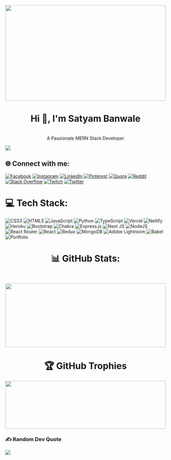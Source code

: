 <p align="center" width="100%">
    <img width="100%" height='300px' src="https://media.giphy.com/media/26tn33aiTi1jkl6H6/giphy.gif">
    </p>
    
<h1 align="center">
Hi 👋, I'm Satyam Banwale
</h1>
<p align="center" font-family='sans' font-weight='bolder'>
<br>A Passionate MERN Stack Developer
  
[![](https://visitcount.itsvg.in/api?id=Satyam1013&icon=0&color=0)](https://visitcount.itsvg.in)

    
## 🌐 Connect with me:
    
   
        
        
[![Facebook](https://img.shields.io/badge/Facebook-%231877F2.svg?logo=Facebook&logoColor=white)](https://facebook.com/SatYam.Banwale) [![Instagram](https://img.shields.io/badge/Instagram-%23E4405F.svg?logo=Instagram&logoColor=white)](https://instagram.com/swager_satyam) [![LinkedIn](https://img.shields.io/badge/LinkedIn-%230077B5.svg?logo=linkedin&logoColor=white)](https://linkedin.com/in/satyam-banwale) [![Pinterest](https://img.shields.io/badge/Pinterest-%23E60023.svg?logo=Pinterest&logoColor=white)](https://pinterest.com/satyambanwale) [![Quora](https://img.shields.io/badge/Quora-%23B92B27.svg?logo=Quora&logoColor=white)](https://quora.com/profile/Satyam-Banwale-1) [![Reddit](https://img.shields.io/badge/Reddit-%23FF4500.svg?logo=Reddit&logoColor=white)](https://reddit.com/user/https://www.reddit.com/user/Professional-Okra-31) [![Stack Overflow](https://img.shields.io/badge/-Stackoverflow-FE7A16?logo=stack-overflow&logoColor=white)](https://stackoverflow.com/users/satyam-banwale) [![Twitch](https://img.shields.io/badge/Twitch-%239146FF.svg?logo=Twitch&logoColor=white)](https://twitch.tv/SatyamBanwale3) [![Twitter](https://img.shields.io/badge/Twitter-%231DA1F2.svg?logo=Twitter&logoColor=white)](https://twitter.com/SatyamBanwale3) 
    


# 💻 Tech Stack:
![CSS3](https://img.shields.io/badge/css3-%231572B6.svg?style=for-the-badge&logo=css3&logoColor=white) ![HTML5](https://img.shields.io/badge/html5-%23E34F26.svg?style=for-the-badge&logo=html5&logoColor=white) ![JavaScript](https://img.shields.io/badge/javascript-%23323330.svg?style=for-the-badge&logo=javascript&logoColor=%23F7DF1E) ![Python](https://img.shields.io/badge/python-3670A0?style=for-the-badge&logo=python&logoColor=ffdd54) ![TypeScript](https://img.shields.io/badge/typescript-%23007ACC.svg?style=for-the-badge&logo=typescript&logoColor=white) ![Vercel](https://img.shields.io/badge/vercel-%23000000.svg?style=for-the-badge&logo=vercel&logoColor=white) ![Netlify](https://img.shields.io/badge/netlify-%23000000.svg?style=for-the-badge&logo=netlify&logoColor=#00C7B7) ![Heroku](https://img.shields.io/badge/heroku-%23430098.svg?style=for-the-badge&logo=heroku&logoColor=white) ![Bootstrap](https://img.shields.io/badge/bootstrap-%23563D7C.svg?style=for-the-badge&logo=bootstrap&logoColor=white) ![Chakra](https://img.shields.io/badge/chakra-%234ED1C5.svg?style=for-the-badge&logo=chakraui&logoColor=white) ![Express.js](https://img.shields.io/badge/express.js-%23404d59.svg?style=for-the-badge&logo=express&logoColor=%2361DAFB) ![Next JS](https://img.shields.io/badge/Next-black?style=for-the-badge&logo=next.js&logoColor=white) ![NodeJS](https://img.shields.io/badge/node.js-6DA55F?style=for-the-badge&logo=node.js&logoColor=white) ![React Router](https://img.shields.io/badge/React_Router-CA4245?style=for-the-badge&logo=react-router&logoColor=white) ![React](https://img.shields.io/badge/react-%2320232a.svg?style=for-the-badge&logo=react&logoColor=%2361DAFB) ![Redux](https://img.shields.io/badge/redux-%23593d88.svg?style=for-the-badge&logo=redux&logoColor=white) ![MongoDB](https://img.shields.io/badge/MongoDB-%234ea94b.svg?style=for-the-badge&logo=mongodb&logoColor=white) ![Adobe Lightroom](https://img.shields.io/badge/Adobe%20Lightroom-31A8FF.svg?style=for-the-badge&logo=Adobe%20Lightroom&logoColor=white) ![Babel](https://img.shields.io/badge/Babel-F9DC3e?style=for-the-badge&logo=babel&logoColor=black) ![Portfolio](https://img.shields.io/badge/Portfolio-%23000000.svg?style=for-the-badge&logo=firefox&logoColor=#FF7139) 


<h1 align="center">
     📊 GitHub Stats:
  </h1>
  
<br/>
    
<p align="center" width="100%">
    <img width="100%" height='200px' src="https://github-readme-streak-stats.herokuapp.com/?user=Satyam1013&theme=dark&hide_border=false">
    </p>

<h1 align="center">
     🏆 GitHub Trophies
  </h1>
  

  <p align="center" width="100%">
    <img width="100%" height='150px' src="https://github-profile-trophy.vercel.app/?username=Satyam1013&theme=radical&no-frame=false&no-bg=true&margin-w=4">
    </p>
    
<p align="center">
    
### ✍️ Random Dev Quote
![](https://quotes-github-readme.vercel.app/api?type=horizontal&theme=radical)






